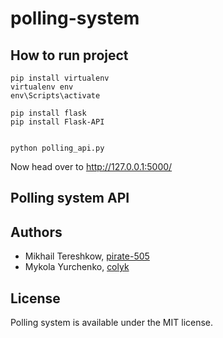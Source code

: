 # polling-system

## How to run project


```
pip install virtualenv
virtualenv env
env\Scripts\activate

pip install flask
pip install Flask-API


python polling_api.py
```

Now head over to http://127.0.0.1:5000/

## Polling system API

## Authors

* Mikhail Tereshkow, [pirate-505](https://github.com/pirate-505)
* Mykola Yurchenko, [colyk](https://github.com/colyk)

## License

Polling system is available under the MIT license.


